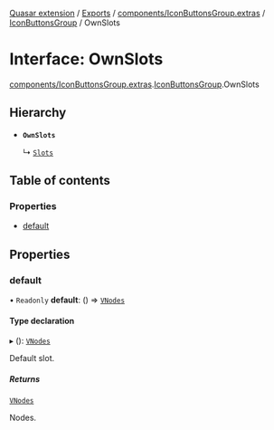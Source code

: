[Quasar extension](../index.md) / [Exports](../modules.md) / [components/IconButtonsGroup.extras](../modules/components_IconButtonsGroup_extras.md) / [IconButtonsGroup](../modules/components_IconButtonsGroup_extras.IconButtonsGroup.md) / OwnSlots

# Interface: OwnSlots

[components/IconButtonsGroup.extras](../modules/components_IconButtonsGroup_extras.md).[IconButtonsGroup](../modules/components_IconButtonsGroup_extras.IconButtonsGroup.md).OwnSlots

## Hierarchy

- **`OwnSlots`**

  ↳ [`Slots`](components_IconButtonsGroup_extras.IconButtonsGroup.Slots.md)

## Table of contents

### Properties

- [default](components_IconButtonsGroup_extras.IconButtonsGroup.OwnSlots.md#default)

## Properties

### default

• `Readonly` **default**: () => [`VNodes`](../modules/components_api_misc.md#vnodes)

#### Type declaration

▸ (): [`VNodes`](../modules/components_api_misc.md#vnodes)

Default slot.

##### Returns

[`VNodes`](../modules/components_api_misc.md#vnodes)

Nodes.
